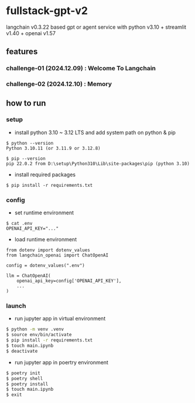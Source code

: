 # fullstack-gpt-v2
langchain v0.3.22 based gpt or agent service with python v3.10 + streamlit v1.40 + openai v1.57


## features

### challenge-01 (2024.12.09) : Welcome To Langchain
### challenge-02 (2024.12.10) : Memory


## how to run

### setup

-   install python 3.10 ~ 3.12 LTS and add system path on python & pip

```
$ python --version
Python 3.10.11 (or 3.11.9 or 3.12.8)

$ pip --version
pip 22.0.2 from D:\setup\Python310\Lib\site-packages\pip (python 3.10)

```

-   install required packages

```
$ pip install -r requirements.txt
```

### config

-   set runtime environment

```
$ cat .env
OPENAI_API_KEY="..."
```

-   load runtime environment

```
from dotenv import dotenv_values
from langchain_openai import ChatOpenAI

config = dotenv_values(".env")

llm = ChatOpenAI(
    openai_api_key=config['OPENAI_API_KEY'],
    ...
)
```

### launch

-   run jupyter app in virtual environment

```bash
$ python -m venv .venv
$ source env/bin/activate
$ pip install -r requirements.txt
$ touch main.ipynb
$ deactivate
```

-   run jupyter app in poertry environment

```bash
$ poetry init
$ poetry shell
$ poetry install
$ touch main.ipynb
$ exit
```

